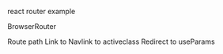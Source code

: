 react router example

BrowserRouter

Route path
Link to
Navlink to activeclass
Redirect to
useParams
